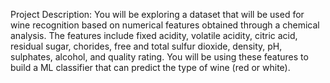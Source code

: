Project Description: You will be exploring a dataset that will be used for wine recognition based on numerical features obtained through a chemical analysis.
The features include fixed acidity, volatile acidity, citric acid, residual sugar, chorides, free and total sulfur dioxide, density, pH, sulphates, alcohol, 
and quality rating. You will be using these features to build a ML classifier that can predict the type of wine (red or white). 

